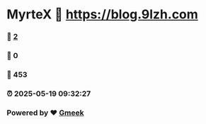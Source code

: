 # MyrteX :link: https://blog.9lzh.com 
### :page_facing_up: [2](https://blog.9lzh.com/tag.html) 
### :speech_balloon: 0 
### :hibiscus: 453 
### :alarm_clock: 2025-05-19 09:32:27 
### Powered by :heart: [Gmeek](https://github.com/Meekdai/Gmeek)

